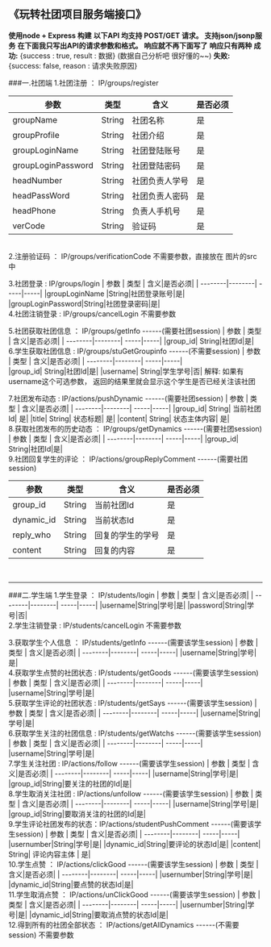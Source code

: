 ## 《玩转社团项目服务端接口》
**使用node + Express 构建**
**以下API 均支持 POST/GET 请求。  支持json/jsonp服务**
**在下面我只写出API的请求参数和格式。 响应就不再下面写了**
**响应只有两种**
**成功:** {success : true, result : 数据}   (数据自己分析吧 很好懂的~~)
**失败:** {success: false, reason : 请求失败原因}

###一.社团端
1.社团注册 ： IP/groups/register

| 参数 | 类型 | 含义|是否必须|
| --------|--------| -----|-----|
|groupName|String|社团名称|是|
|groupProfile|String|社团介绍|是|
|groupLoginName|String|社团登陆账号|是|
|groupLoginPassword|String|社团登陆密码|是|
|headNumber|String|社团负责人学号|是|
|headPassWord|String|社团负责人密码|是|
|headPhone|String|负责人手机号|是|
|verCode|String|验证码|是|
<br/>
2.注册验证码 ： IP/groups/verificationCode
 不需要参数，直接放在 图片的src中
 
 3.社团登录  :  IP/groups/login
 | 参数 | 类型 | 含义|是否必须|
| --------|--------| -----|-----|
|groupLoginName |String|社团登录账号|是|
|groupLoginPassword|String|社团登录密码|是|
 <br/>
 4.社团注销登录  :  IP/groups/cancelLogin
 不需要参数
 
 5.社团获取社团信息 ： IP/groups/getInfo
 ------(需要社团session)
  | 参数 | 类型 | 含义|是否必须|
| --------|--------| -----|-----|
|group_id| String|社团Id|是|
<br/>
 6.学生获取社团信息  :  IP/groups/stuGetGroupinfo
  ------(不需要session)
 | 参数 | 类型 | 含义|是否必须|
| --------|--------| -----|-----|	
|group_id| String|社团Id|是|
|username| String|学生学号|否|
解释: 如果有 username这个可选参数， 返回的结果里就会显示这个学生是否已经关注该社团

7.社团发布动态  :   IP/actions/pushDynamic
 ------(需要社团session)
  | 参数 | 类型 | 含义|是否必须|
| --------|--------| -----|-----|
|group_id| String| 当前社团Id| 是|
|title| String| 状态标题| 是|
|content| String| 状态主体内容| 是|
<br/>
8.获取社团发布的历史动态 ：  IP/groups/getDynamics
 ------(需要社团session)
  | 参数 | 类型 | 含义|是否必须|
| --------|--------| -----|-----|
|group_id| String|社团Id|是|
<br/>
9.社团回复学生的评论 ：  IP/actions/groupReplyComment
 ------(需要社团session)

  | 参数 | 类型 | 含义|是否必须|
| --------|--------| -----|-----|
|group_id| String| 当前社团Id| 是|
|dynamic_id| String| 当前状态Id| 是|
|reply_who| String| 回复的学生的学号| 是|
|content| String| 回复的内容| 是|
<br/>


----------


###二.学生端
1.学生登录 ： IP/students/login
  | 参数 | 类型 | 含义|是否必须|
| --------|--------| -----|-----|
|username|String|学号|是|
|password|String|学号|否|
<br/>
2.学生注销登录 :  IP/students/cancelLogin
不需要参数

3.获取学生个人信息 ： IP/students/getInfo
 ------(需要该学生session)
  | 参数 | 类型 | 含义|是否必须|
| --------|--------| -----|-----|
|username|String|学号|是|
<br/>
4.获取学生点赞的社团状态 :  IP/students/getGoods
 ------(需要该学生session)
  | 参数 | 类型 | 含义|是否必须|
| --------|--------| -----|-----|
|username|String|学号|是|
<br/>
5.获取学生评论的社团状态 :  IP/students/getSays
 ------(需要该学生session)
  | 参数 | 类型 | 含义|是否必须|
| --------|--------| -----|-----|
|username|String|学号|是|
<br/>
6.获取学生关注的社团信息 : IP/students/getWatchs
 ------(需要该学生session)
  | 参数 | 类型 | 含义|是否必须|
| --------|--------| -----|-----|
|username|String|学号|是|
<br/>
7.学生关注社团 : IP/actions/follow
 ------(需要该学生session)
  | 参数 | 类型 | 含义|是否必须|
| --------|--------| -----|-----|
|username|String|学号|是|
|group_id|String|要关注的社团的Id|是|
<br/>
8.学生取消关注社团 : IP/actions/unfollow
 ------(需要该学生session)
  | 参数 | 类型 | 含义|是否必须|
| --------|--------| -----|-----|
|username|String|学号|是|
|group_id|String|要取消关注的社团的Id|是|
<br/>
 9.学生评论社团发布的状态：IP/actions/studentPushComment 
  ------(需要该学生session)
   | 参数 | 类型 | 含义|是否必须|
| --------|--------| -----|-----|
|usernumber|String|学号|是|
|dynamic_id|String|要评论的状态Id|是|
|content| String| 评论内容主体 | 是|
<br/>
10.学生点赞 ： IP/actions/clickGood
 ------(需要该学生session)
   | 参数 | 类型 | 含义|是否必须|
| --------|--------| -----|-----|
|usernumber|String|学号|是|
|dynamic_id|String|要点赞的状态Id|是|
<br/>
11.学生取消点赞  ： IP/actions/unClickGood
 ------(需要该学生session)
   | 参数 | 类型 | 含义|是否必须|
| --------|--------| -----|-----|
|usernumber|String|学号|是|
|dynamic_id|String|要取消点赞的状态Id|是|
<br/>
12.得到所有的社团全部状态 ： IP/actions/getAllDynamics
 ------(不需要session)
不需要参数